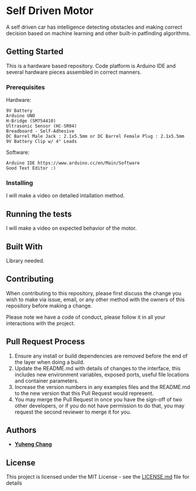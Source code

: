 # Self Driven Motor

A self driven car has intelligence detecting obstacles and making correct decision based on machine learning and other built-in patfinding algorithms.

## Getting Started

This is a hardware based repository. Code platform is Arduino IDE and several hardware pieces assembled in correct manners.

### Prerequisites

Hardware:
```
9V Battery 
Arduino UNO
H-Bridge (SM754410)
Ultrasonic Sensor (HC-SR04)
Breadboard - Self-Adhesive
DC Barrel Male Jack : 2.1x5.5mm or DC Barrel Female Plug : 2.1x5.5mm
9V Battery Clip w/ 4" Leads
```
Software:

```
Arduino IDE https://www.arduino.cc/en/Main/Software
Good Text Editor :)
```

### Installing

I will make a video on detailed intallation method.

## Running the tests

I will make a video on expected behavior of the motor.

## Built With

<!-- * [Dropwizard](http://www.dropwizard.io/1.0.2/docs/) - The web framework used
* [Maven](https://maven.apache.org/) - Dependency Management
* [ROME](https://rometools.github.io/rome/) - Used to generate RSS Feeds -->
Library needed.

## Contributing

When contributing to this repository, please first discuss the change you wish to make via issue,
email, or any other method with the owners of this repository before making a change. 

Please note we have a code of conduct, please follow it in all your interactions with the project.

## Pull Request Process

1. Ensure any install or build dependencies are removed before the end of the layer when doing a 
   build.
2. Update the README.md with details of changes to the interface, this includes new environment 
   variables, exposed ports, useful file locations and container parameters.
3. Increase the version numbers in any examples files and the README.md to the new version that this
   Pull Request would represent.
4. You may merge the Pull Request in once you have the sign-off of two other developers, or if you 
   do not have permission to do that, you may request the second reviewer to merge it for you.

## Authors

* **[Yuheng Chang](https://jonathan-uiuc.github.io/yuhengchang.github.io/)**

## License

This project is licensed under the MIT License - see the [LICENSE.md](LICENSE.md) file for details

